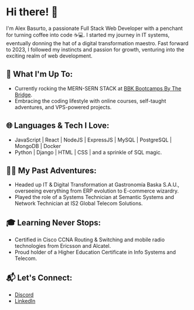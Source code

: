 # Hi there! 👋

I'm Alex Basurto, a passionate Full Stack Web Developer with a penchant for turning coffee into code ☕💻. I started my journey in IT systems, eventually donning the hat of a digital transformation maestro. Fast forward to 2023, I followed my instincts and passion for growth, venturing into the exciting realm of web development.

## 🚀 What I'm Up To:
- Currently rocking the MERN-SERN STACK at [BBK Bootcamps By The Bridge](https://www.thebridge.tech/).
- Embracing the coding lifestyle with online courses, self-taught adventures, and VPS-powered projects.

## 🌐 Languages & Tech I Love:
- JavaScript | React | NodeJS | ExpressJS | MySQL | PostgreSQL | MongoDB | Docker
- Python | Django | HTML | CSS | and a sprinkle of SQL magic.

## 👨‍💻 My Past Adventures:
- Headed up IT & Digital Transformation at Gastronomía Baska S.A.U., overseeing everything from ERP evolution to E-commerce wizardry.
- Played the role of a Systems Technician at Semantic Systems and Network Technician at IS2 Global Telecom Solutions.

## 🎓 Learning Never Stops:
- Certified in Cisco CCNA Routing & Switching and mobile radio technologies from Ericsson and Alcatel.
- Proud holder of a Higher Education Certificate in Info Systems and Telecom.

## 📬 Let's Connect:
- [Discord](https://discord.com/users/691301531416526879)
- [LinkedIn](https://www.linkedin.com/in/alex-basurto/)



